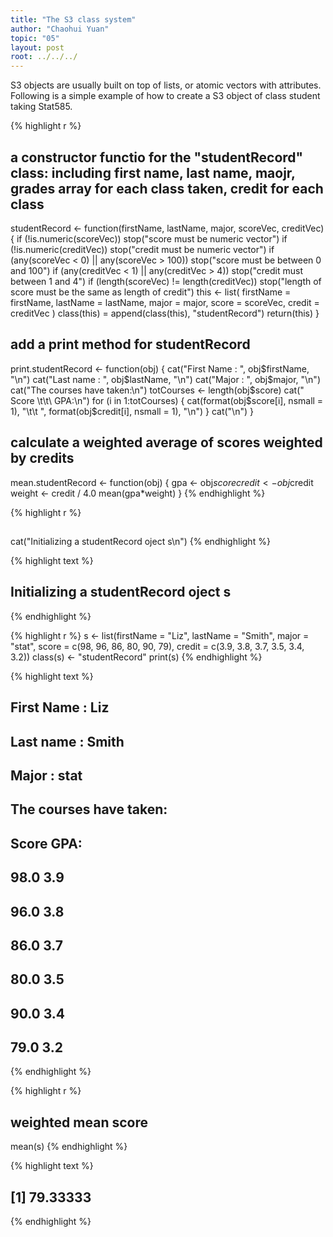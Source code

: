 ```yaml
---
title: "The S3 class system"
author: "Chaohui Yuan"
topic: "05"
layout: post
root: ../../../
---
```


S3 objects are usually built on top of lists, or atomic vectors with attributes. Following is a simple example of how to create a S3 object of class student taking Stat585. 

{% highlight r %}
## a constructor functio for the "studentRecord" class: including first name, last name, maojr, grades array for each class taken, credit for each class
studentRecord <- function(firstName, lastName, major, scoreVec, creditVec) {
  if (!is.numeric(scoreVec)) stop("score must be numeric vector")
  if (!is.numeric(creditVec)) stop("credit must be numeric vector")
  if (any(scoreVec < 0) || any(scoreVec > 100)) stop("score must be between 0 and 100")
  if (any(creditVec <  1) || any(creditVec > 4)) stop("credit must between 1 and 4")
  if (length(scoreVec) != length(creditVec)) stop("length of score must be the same as length of credit")
  this <- list(
    firstName = firstName, 
    lastName  = lastName,
    major     = major, 
    score     = scoreVec,
    credit    = creditVec
  )
  class(this) = append(class(this), "studentRecord")
  return(this)
}


## add a print method for studentRecord 

print.studentRecord <- function(obj) {
  cat("First Name  : ", obj$firstName, "\n")
  cat("Last name   : ", obj$lastName, "\n")
  cat("Major       : ", obj$major, "\n")
  cat("The courses have taken:\n")
  totCourses <- length(obj$score)
  cat(" Score \t\t\ GPA:\n")
  for (i in 1:totCourses) {
    cat(format(obj$score[i], nsmall = 1), "\t\t ", 
        format(obj$credit[i], nsmall = 1), "\n")
  }
  cat("\n")
}

## calculate a weighted average of scores weighted by credits 
mean.studentRecord <- function(obj) {
  gpa <- obj$score
  credit <- obj$credit 
  weight <- credit / 4.0
  mean(gpa*weight)
}
{% endhighlight %}


{% highlight r %}
## 
cat("Initializing a studentRecord oject s\n")
{% endhighlight %}



{% highlight text %}
## Initializing a studentRecord oject s
{% endhighlight %}



{% highlight r %}
s <- list(firstName = "Liz", lastName = "Smith", major = "stat",
          score = c(98, 96, 86, 80, 90, 79), credit = c(3.9, 3.8, 3.7, 3.5, 3.4, 3.2))
class(s) <- "studentRecord"
print(s)
{% endhighlight %}



{% highlight text %}
## First Name  :  Liz 
## Last name   :  Smith 
## Major       :  stat 
## The courses have taken:
##  Score 		 GPA:
## 98.0 		  3.9 
## 96.0 		  3.8 
## 86.0 		  3.7 
## 80.0 		  3.5 
## 90.0 		  3.4 
## 79.0 		  3.2
{% endhighlight %}


{% highlight r %}
## weighted mean score 
mean(s)
{% endhighlight %}



{% highlight text %}
## [1] 79.33333
{% endhighlight %}


